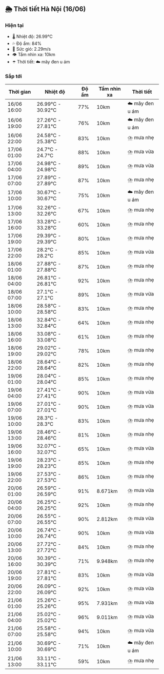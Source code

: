 ## 🌦️ Thời tiết Hà Nội (16/06)

### Hiện tại

- 🌡️ Nhiệt độ: 26.99℃
- 💦 Độ ẩm: 84%
- 💨 Sức gió: 2.29m/s
- 👁️ Tầm nhìn xa: 10km
- ☂️ Thời tiết: ☁️ mây đen u ám

### Sắp tới

| Thời gian | Nhiệt độ | Độ ẩm | Tầm nhìn xa | Thời tiết |
| --- | --- | --- | --- | --- |
| 16/06 16:00 | 26.99℃ - 30.92℃ | 77% | 10km | ☁️ mây đen u ám |
| 16/06 19:00 | 27.26℃ - 27.81℃ | 76% | 10km | ☁️ mây đen u ám |
| 16/06 22:00 | 24.58℃ - 25.38℃ | 83% | 10km | ⛈️ mưa nhẹ |
| 17/06 01:00 | 24.7℃ - 24.7℃ | 88% | 10km | ⛈️ mưa vừa |
| 17/06 04:00 | 24.98℃ - 24.98℃ | 89% | 10km | ⛈️ mưa vừa |
| 17/06 07:00 | 27.89℃ - 27.89℃ | 87% | 10km | ⛈️ mưa nhẹ |
| 17/06 10:00 | 30.67℃ - 30.67℃ | 75% | 10km | ☁️ mây đen u ám |
| 17/06 13:00 | 32.26℃ - 32.26℃ | 67% | 10km | ⛈️ mưa nhẹ |
| 17/06 16:00 | 33.28℃ - 33.28℃ | 60% | 10km | ⛈️ mưa nhẹ |
| 17/06 19:00 | 29.39℃ - 29.39℃ | 80% | 10km | ⛈️ mưa nhẹ |
| 17/06 22:00 | 28.2℃ - 28.2℃ | 85% | 10km | ⛈️ mưa vừa |
| 18/06 01:00 | 27.88℃ - 27.88℃ | 87% | 10km | ⛈️ mưa nhẹ |
| 18/06 04:00 | 26.81℃ - 26.81℃ | 92% | 10km | ⛈️ mưa nhẹ |
| 18/06 07:00 | 27.1℃ - 27.1℃ | 89% | 10km | ⛈️ mưa vừa |
| 18/06 10:00 | 28.58℃ - 28.58℃ | 83% | 10km | ⛈️ mưa nhẹ |
| 18/06 13:00 | 32.84℃ - 32.84℃ | 64% | 10km | ⛈️ mưa nhẹ |
| 18/06 16:00 | 33.08℃ - 33.08℃ | 61% | 10km | ⛈️ mưa nhẹ |
| 18/06 19:00 | 29.02℃ - 29.02℃ | 78% | 10km | ⛈️ mưa nhẹ |
| 18/06 22:00 | 28.64℃ - 28.64℃ | 82% | 10km | ⛈️ mưa nhẹ |
| 19/06 01:00 | 28.04℃ - 28.04℃ | 85% | 10km | ⛈️ mưa nhẹ |
| 19/06 04:00 | 27.41℃ - 27.41℃ | 90% | 10km | ⛈️ mưa vừa |
| 19/06 07:00 | 27.01℃ - 27.01℃ | 90% | 10km | ⛈️ mưa vừa |
| 19/06 10:00 | 28.3℃ - 28.3℃ | 83% | 10km | ⛈️ mưa nhẹ |
| 19/06 13:00 | 28.46℃ - 28.46℃ | 81% | 10km | ⛈️ mưa nhẹ |
| 19/06 16:00 | 32.07℃ - 32.07℃ | 65% | 10km | ⛈️ mưa vừa |
| 19/06 19:00 | 28.23℃ - 28.23℃ | 85% | 10km | ⛈️ mưa nhẹ |
| 19/06 22:00 | 27.53℃ - 27.53℃ | 86% | 10km | ⛈️ mưa nhẹ |
| 20/06 01:00 | 26.59℃ - 26.59℃ | 91% | 8.671km | ⛈️ mưa vừa |
| 20/06 04:00 | 26.25℃ - 26.25℃ | 92% | 10km | ⛈️ mưa nhẹ |
| 20/06 07:00 | 26.55℃ - 26.55℃ | 90% | 2.812km | ⛈️ mưa vừa |
| 20/06 10:00 | 26.74℃ - 26.74℃ | 90% | 10km | ⛈️ mưa vừa |
| 20/06 13:00 | 27.72℃ - 27.72℃ | 84% | 10km | ⛈️ mưa nhẹ |
| 20/06 16:00 | 30.39℃ - 30.39℃ | 71% | 9.948km | ⛈️ mưa nhẹ |
| 20/06 19:00 | 27.81℃ - 27.81℃ | 83% | 10km | ⛈️ mưa vừa |
| 20/06 22:00 | 26.09℃ - 26.09℃ | 92% | 10km | ⛈️ mưa vừa |
| 21/06 01:00 | 25.26℃ - 25.26℃ | 95% | 7.931km | ⛈️ mưa vừa |
| 21/06 04:00 | 25.02℃ - 25.02℃ | 96% | 9.011km | ⛈️ mưa vừa |
| 21/06 07:00 | 25.58℃ - 25.58℃ | 94% | 10km | ⛈️ mưa vừa |
| 21/06 10:00 | 30.69℃ - 30.69℃ | 71% | 10km | ☁️ mây đen u ám |
| 21/06 13:00 | 33.11℃ - 33.11℃ | 59% | 10km | ⛈️ mưa nhẹ |
